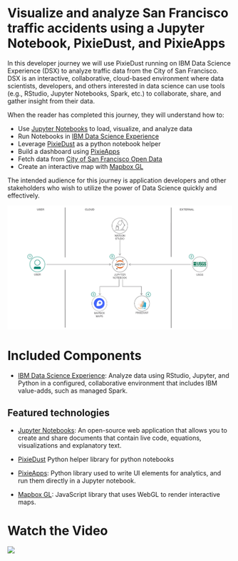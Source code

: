 # Visualize and analyze San Francisco traffic accidents using a Jupyter Notebook, PixieDust, and PixieApps

In this developer journey we will use PixieDust running on IBM Data Science Experience (DSX) to analyze traffic data from the City of San Francisco. DSX is an interactive, collaborative, cloud-based environment where data scientists, developers, and others interested in data science can use tools (e.g., RStudio, Jupyter Notebooks, Spark, etc.) to collaborate, share, and gather insight from their data.

When the reader has completed this journey, they will understand how to:

* Use [Jupyter Notebooks](http://jupyter.org/) to load, visualize, and analyze data
* Run Notebooks in [IBM Data Science Experience](https://datascience.ibm.com/)
* Leverage [PixieDust](https://github.com/ibm-cds-labs/pixiedust) as a python notebook helper
* Build a dashboard using [PixieApps](https://ibm-cds-labs.github.io/pixiedust/pixieapps.html)
* Fetch data from [City of San Francisco Open Data](https://datasf.org/opendata/)
* Create an interactive map with [Mapbox GL](https://www.mapbox.com/mapbox-gl-js/api/)

The intended audience for this journey is application developers and other stakeholders who wish to utilize the power of Data Science quickly and effectively.

![](https://github.com/IBM/pixiedust-traffic-analysis/blob/master/doc/source/images/architecture.png)

# Included Components

* [IBM Data Science Experience](https://www.ibm.com/bs-en/marketplace/data-science-experience): Analyze data using RStudio, Jupyter, and Python in a configured, collaborative environment that includes IBM value-adds, such as managed Spark.

## Featured technologies

* [Jupyter Notebooks](http://jupyter.org/): An open-source web application that allows you to create and share documents that contain live code, equations, visualizations and explanatory text.

* [PixieDust](https://github.com/ibm-cds-labs/pixiedust) Python helper library for python notebooks

* [PixieApps](https://ibm-cds-labs.github.io/pixiedust/pixieapps.html): Python library used to write UI elements for analytics, and run them directly in a Jupyter notebook.

* [Mapbox GL](https://www.mapbox.com/mapbox-gl-js/api/): JavaScript library that uses WebGL to render interactive maps.

# Watch the Video

[![](http://img.youtube.com/vi/cYUdXFEmxP4/0.jpg)](https://www.youtube.com/watch?v=cYUdXFEmxP4)